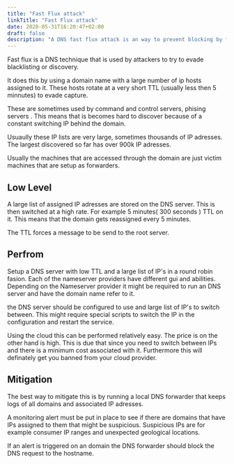 ```yaml
---
title: "Fast Flux attack"
linkTitle: "Fast Flux attack"
date: 2020-05-31T16:20:47+02:00
draft: false
description: "A DNS fast flux attack is an way to prevent blocking by firewalls. This is usually used by black hats." 
---
```

Fast flux is a DNS technique that is used by attackers to try to evade blacklisting or discovery.

It does this by using a domain name with a large number of ip hosts assigned to it. These hosts rotate at a very short TTL (usually less then 5 minnutes) to evade capture. 

These are sometimes used by command and control servers, phising servers . This means that is becomes hard to discover because of a constant switching IP behind the domain.

Usuaully these IP lists are very large, sometimes thousands of IP adresses. The largest discovered so far has over 900k IP adresses.

Usually the machines that are accessed through the domain are just victim machines that are setup as forwarders. 

## Low Level

A large list of assigned IP adresses are stored on the DNS server. This is then switched at a high rate. For example 5 minutes( 300 seconds ) TTL on it. This means that the domain gets reassigned every 5 minutes. 

The TTL forces a message to be send to the root server.

## Perfrom
Setup a DNS server with low TTL and a large list of IP's in a round robin fasion. Each of the nameserver providers have different gui and abilities. Depending on the Nameserver provider it might be required to run an DNS server and have the domain name refer to it. 

the DNS server should be configured to use and large list of IP's to switch between. This might require special scripts to switch the IP in the configuration and restart the service.

Using the cloud this can be performed relatively easy. The price is on the other hand is high. This is due that since you need to switch between IPs and there is a minimum cost associated with it.  Furthermore this will definately get you banned from your cloud provider.

## Mitigation

The best way to mitigate this is by running a local DNS forwarder that keeps logs of all domains and associated IP adresses. 

A monitoring alert must be put in place to see if there are domains that have IPs assigned to them that might be suspicious. Suspicious IPs are for example consumer IP ranges and unexpected geological locations.

If an alert is triggered on an domain the DNS forwarder should block the DNS request to the hostname.
